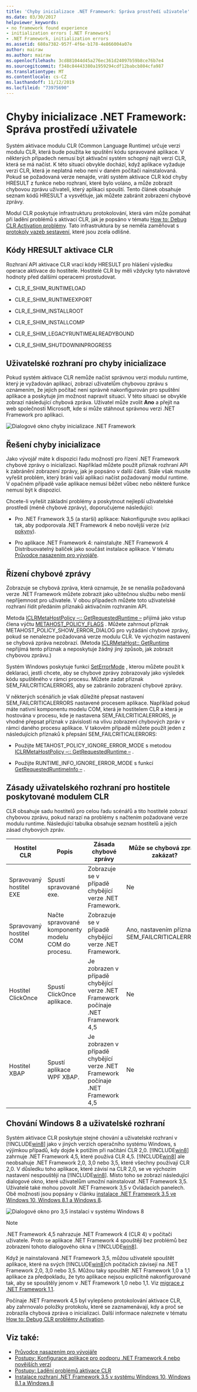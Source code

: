 ```yaml
---
title: 'Chyby inicializace .NET Framework: Správa prostředí uživatele'
ms.date: 03/30/2017
helpviewer_keywords:
- no framework found experience
- initialization errors [.NET Framework]
- .NET Framework, initialization errors
ms.assetid: 680a7382-957f-4f6e-b178-4e866004a07e
author: mairaw
ms.author: mairaw
ms.openlocfilehash: 3cd881044d45a276ec361d24097b59b8ce76b7e4
ms.sourcegitcommit: f348c84443380a1959294cdf12babcb804cfa987
ms.translationtype: MT
ms.contentlocale: cs-CZ
ms.lasthandoff: 11/12/2019
ms.locfileid: "73975690"
---
```

# <a name="net-framework-initialization-errors-managing-the-user-experience"></a>Chyby inicializace .NET Framework: Správa prostředí uživatele

Systém aktivace modulu CLR (Common Language Runtime) určuje verzi modulu CLR, která bude použita ke spuštění kódu spravované aplikace. V některých případech nemusí být aktivační systém schopný najít verzi CLR, která se má načíst. K této situaci obvykle dochází, když aplikace vyžaduje verzi CLR, která je neplatná nebo není v daném počítači nainstalovaná. Pokud se požadovaná verze nenajde, vrátí systém aktivace CLR kód chyby HRESULT z funkce nebo rozhraní, které bylo voláno, a může zobrazit chybovou zprávu uživateli, který aplikaci spouští. Tento článek obsahuje seznam kódů HRESULT a vysvětluje, jak můžete zabránit zobrazení chybové zprávy.

Modul CLR poskytuje infrastrukturu protokolování, která vám může pomáhat při ladění problémů s aktivací CLR, jak je popsáno v tématu [How to: Debug CLR Activation problémy](how-to-debug-clr-activation-issues.md). Tato infrastruktura by se neměla zaměňovat s [protokoly vazeb sestavení](../tools/fuslogvw-exe-assembly-binding-log-viewer.md), které jsou zcela odlišné.

## <a name="clr-activation-hresult-codes"></a>Kódy HRESULT aktivace CLR

Rozhraní API aktivace CLR vrací kódy HRESULT pro hlášení výsledku operace aktivace do hostitele. Hostitelé CLR by měli vždycky tyto návratové hodnoty před dalšími operacemi prostudovat.

- CLR_E_SHIM_RUNTIMELOAD

- CLR_E_SHIM_RUNTIMEEXPORT

- CLR_E_SHIM_INSTALLROOT

- CLR_E_SHIM_INSTALLCOMP

- CLR_E_SHIM_LEGACYRUNTIMEALREADYBOUND

- CLR_E_SHIM_SHUTDOWNINPROGRESS

## <a name="ui-for-initialization-errors"></a>Uživatelské rozhraní pro chyby inicializace

Pokud systém aktivace CLR nemůže načíst správnou verzi modulu runtime, který je vyžadován aplikací, zobrazí uživatelům chybovou zprávu s oznámením, že jejich počítač není správně nakonfigurován pro spuštění aplikace a poskytuje jim možnost napravit situaci. V této situaci se obvykle zobrazí následující chybová zpráva. Uživatel může zvolit **Ano** a přejít na web společnosti Microsoft, kde si může stáhnout správnou verzi .NET Framework pro aplikaci.

![Dialogové okno chyby inicializace .NET Framework](./media/initialization-errors-managing-the-user-experience/initialization-error-dialog.png "Typická chybová zpráva pro chyby inicializace")

## <a name="resolving-the-initialization-error"></a>Řešení chyby inicializace

Jako vývojář máte k dispozici řadu možností pro řízení .NET Framework chybové zprávy o inicializaci. Například můžete použít příznak rozhraní API k zabránění zobrazení zprávy, jak je popsáno v další části. Stále však musíte vyřešit problém, který brání vaší aplikaci načíst požadovaný modul runtime. V opačném případě vaše aplikace nemusí běžet vůbec nebo některé funkce nemusí být k dispozici.

Chcete-li vyřešit základní problémy a poskytnout nejlepší uživatelské prostředí (méně chybové zprávy), doporučujeme následující:

- Pro .NET Framework 3,5 (a starší) aplikace: Nakonfigurujte svou aplikaci tak, aby podporovala .NET Framework 4 nebo novější verze (viz [pokyny](../migration-guide/how-to-configure-an-app-to-support-net-framework-4-or-4-5.md)).

- Pro aplikace .NET Framework 4: nainstalujte .NET Framework 4 Distribuovatelný balíček jako součást instalace aplikace. V tématu [Průvodce nasazením pro vývojáře](deployment-guide-for-developers.md).

## <a name="controlling-the-error-message"></a>Řízení chybové zprávy

Zobrazuje se chybová zpráva, která oznamuje, že se nenašla požadovaná verze .NET Framework můžete zobrazit jako užitečnou službu nebo menší nepříjemnost pro uživatele. V obou případech můžete toto uživatelské rozhraní řídit předáním příznaků aktivačním rozhraním API.

Metoda [ICLRMetaHostPolicy –:: GetRequestedRuntime –](../unmanaged-api/hosting/iclrmetahostpolicy-getrequestedruntime-method.md) přijímá jako vstup člena výčtu [METAHOST_POLICY_FLAGS](../unmanaged-api/hosting/metahost-policy-flags-enumeration.md) . Můžete zahrnout příznak METAHOST_POLICY_SHOW_ERROR_DIALOG pro vyžádání chybové zprávy, pokud se nenalezne požadovaná verze modulu CLR. Ve výchozím nastavení se chybová zpráva nezobrazí. (Metoda [ICLRMetaHost:: GetRuntime](../unmanaged-api/hosting/iclrmetahost-getruntime-method.md) nepřijímá tento příznak a neposkytuje žádný jiný způsob, jak zobrazit chybovou zprávu.)

Systém Windows poskytuje funkci [SetErrorMode](/windows/win32/api/errhandlingapi/nf-errhandlingapi-seterrormode) , kterou můžete použít k deklaraci, jestli chcete, aby se chybové zprávy zobrazovaly jako výsledek kódu spuštěného v rámci procesu. Můžete zadat příznak SEM_FAILCRITICALERRORS, aby se zabránilo zobrazení chybové zprávy.

V některých scénářích je však důležité přepsat nastavení SEM_FAILCRITICALERRORS nastavené procesem aplikace. Například pokud máte nativní komponentu modelu COM, která je hostitelem CLR a která je hostována v procesu, kde je nastavena SEM_FAILCRITICALERRORS, je vhodné přepsat příznak v závislosti na vlivu zobrazení chybových zpráv v rámci daného procesu aplikace. V takovém případě můžete použít jeden z následujících příznaků k přepsání SEM_FAILCRITICALERRORS:

- Použijte METAHOST_POLICY_IGNORE_ERROR_MODE s metodou [ICLRMetaHostPolicy –:: GetRequestedRuntime –](../unmanaged-api/hosting/iclrmetahostpolicy-getrequestedruntime-method.md) .

- Použijte RUNTIME_INFO_IGNORE_ERROR_MODE s funkcí [GetRequestedRuntimeInfo –](../unmanaged-api/hosting/getrequestedruntimeinfo-function.md) .

## <a name="ui-policy-for-clr-provided-hosts"></a>Zásady uživatelského rozhraní pro hostitele poskytované modulem CLR

CLR obsahuje sadu hostitelů pro celou řadu scénářů a tito hostitelé zobrazí chybovou zprávu, pokud narazí na problémy s načtením požadované verze modulu runtime. Následující tabulka obsahuje seznam hostitelů a jejich zásad chybových zpráv.

|Hostitel CLR|Popis|Zásada chybové zprávy|Může se chybová zpráva zakázat?|
|--------------|-----------------|--------------------------|------------------------------------|
|Spravovaný hostitel EXE|Spustí spravované exe.|Zobrazuje se v případě chybějící verze .NET Framework.|Ne|
|Spravovaný hostitel COM|Načte spravované komponenty modelu COM do procesu.|Zobrazuje se v případě chybějící verze .NET Framework.|Ano, nastavením příznaku SEM_FAILCRITICALERRORS|
|Hostitel ClickOnce|Spustí ClickOnce aplikace.|Je zobrazen v případě chybějící verze .NET Framework počínaje .NET Framework 4,5|Ne|
|Hostitel XBAP|Spustí aplikace WPF XBAP.|Je zobrazen v případě chybějící verze .NET Framework počínaje .NET Framework 4,5|Ne|

## <a name="windows-8-behavior-and-ui"></a>Chování Windows 8 a uživatelské rozhraní

Systém aktivace CLR poskytuje stejné chování a uživatelské rozhraní v [!INCLUDE[win8](../../../includes/win8-md.md)] jako v jiných verzích operačního systému Windows, s výjimkou případů, kdy dojde k potížím při načítání CLR 2,0. [!INCLUDE[win8](../../../includes/win8-md.md)] zahrnuje .NET Framework 4,5, které používá CLR 4,5. [!INCLUDE[win8](../../../includes/win8-md.md)] ale neobsahuje .NET Framework 2,0, 3,0 nebo 3,5, které všechny používají CLR 2,0. V důsledku toho aplikace, které závisí na CLR 2,0, se ve výchozím nastavení nespouštějí na [!INCLUDE[win8](../../../includes/win8-md.md)]. Místo toho se zobrazí následující dialogové okno, které uživatelům umožní nainstalovat .NET Framework 3,5. Uživatelé také mohou povolit .NET Framework 3,5 v Ovládacích panelech. Obě možnosti jsou popsány v článku [instalace .NET Framework 3,5 ve Windows 10, Windows 8.1 a Windows 8](../install/dotnet-35-windows-10.md).

![Dialogové okno pro 3,5 instalaci v systému Windows 8](./media/initialization-errors-managing-the-user-experience/install-framework-on-demand-dialog.png "Výzva k instalaci .NET Framework 3,5 na vyžádání")

> [!NOTE]
> .NET Framework 4,5 nahrazuje .NET Framework 4 (CLR 4) v počítači uživatele. Proto se aplikace .NET Framework 4 spouštějí bez problémů bez zobrazení tohoto dialogového okna v [!INCLUDE[win8](../../../includes/win8-md.md)].

Když je nainstalovaná .NET Framework 3,5, můžou uživatelé spouštět aplikace, které na svých [!INCLUDE[win8](../../../includes/win8-md.md)]ch počítačích závisejí na .NET Framework 2,0, 3,0 nebo 3,5. Můžou taky spouštět .NET Framework 1,0 a 1,1 aplikace za předpokladu, že tyto aplikace nejsou explicitně nakonfigurované tak, aby se spouštěly jenom v .NET Framework 1,0 nebo 1,1. Viz [migrace z .NET Framework 1,1](../migration-guide/migrating-from-the-net-framework-1-1.md).

Počínaje .NET Framework 4,5 byl vylepšeno protokolování aktivace CLR, aby zahrnovalo položky protokolu, které se zaznamenávají, kdy a proč se zobrazila chybová zpráva o inicializaci. Další informace naleznete v tématu [How to: Debug CLR problémy Activation](how-to-debug-clr-activation-issues.md).

## <a name="see-also"></a>Viz také:

- [Průvodce nasazením pro vývojáře](deployment-guide-for-developers.md)
- [Postupy: Konfigurace aplikace pro podporu .NET Framework 4 nebo novějších verzí](../migration-guide/how-to-configure-an-app-to-support-net-framework-4-or-4-5.md)
- [Postupy: Ladění problémů aktivace CLR](how-to-debug-clr-activation-issues.md)
- [Instalace rozhraní .NET Framework 3.5 v systému Windows 10, Windows 8.1 a Windows 8](../install/dotnet-35-windows-10.md)
